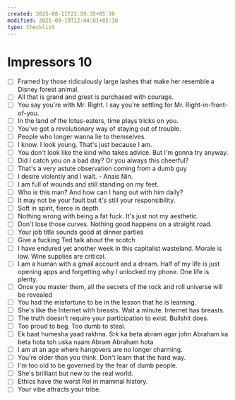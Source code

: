 ```yaml
---
created: 2025-08-11T21:59:35+05:30
modified: 2025-09-19T12:44:01+05:30
type: Checklist
---
```


# Impressors 10

- [ ] Framed by those ridiculously large lashes that make her resemble a Disney forest animal.
- [ ] All that is grand and great is purchased with courage.
- [ ] You say you're with Mr. Right. I say you're settling for Mr. Right-in-front-of-you.
- [ ] In the land of the lotus-eaters, time plays tricks on you.
- [ ] You've got a revolutionary way of staying out of trouble.
- [ ] People who longer wanna lie to themselves.
- [ ] I know. I look young. That's just because I am.
- [ ] You don't look like the kind who takes advice. But I'm gonna try anyway.
- [ ] Did I catch you on a bad day? Or you always this cheerful?
- [ ] That's a very astute observation coming from a dumb guy
- [ ] I desire violently and I wait. - Anais Nin.
- [ ] I am full of wounds and still standing on my feet.
- [ ] Who is this man? And how can I hang out with him daily?
- [ ] It may not be your fault but it's still your responsibility.
- [ ] Soft in spirit, fierce in depth
- [ ] Nothing wrong with being a fat fuck. It's just not my aesthetic.
- [ ] Don't lose those curves. Nothing good happens on a straight road.
- [ ] Your job title sounds good at dinner parties
- [ ] Give a fucking Ted talk about the scotch
- [ ] I have endured yet another week in this capitalist wasteland. Morale is low. Wine supplies are critical.
- [ ] I am a human with a gmail account and a dream. Half of my life is just opening apps and forgetting why I unlocked my phone. One life is plenty.
- [ ] Once you master them, all the secrets of the rock and roll universe will be revealed
- [ ] You had the misfortune to be in the lesson that he is learning.
- [ ] She's like the Internet with breasts. Wait a minute. Internet has breasts.
- [ ] The truth doesn't require your participation to exist. Bullshit does.
- [ ] Too proud to beg. Too dumb to steal.
- [ ] Ek baat humesha yaad rakhna. Srk ka beta abram agar john Abraham ka beta hota toh uska naam Abram Abraham hota
- [ ] I am at an age where hangovers are no longer charming.
- [ ] You're older than you think. Don't learn that the hard way.
- [ ] I'm too old to be governed by the fear of dumb people.
- [ ] She's brilliant but new to the real world.
- [ ] Ethics have the worst RoI in mammal history.
- [ ] Your vibe attracts your tribe.
